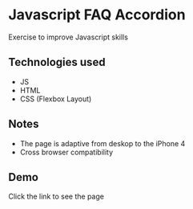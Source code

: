 
# Javascript FAQ Accordion

Exercise to improve Javascript skills

## Technologies used

- JS
- HTML
- CSS (Flexbox Layout)

## Notes

- The page is adaptive from deskop to the iPhone 4
- Сross browser compatibility

## Demo

Click the link to see the page 




